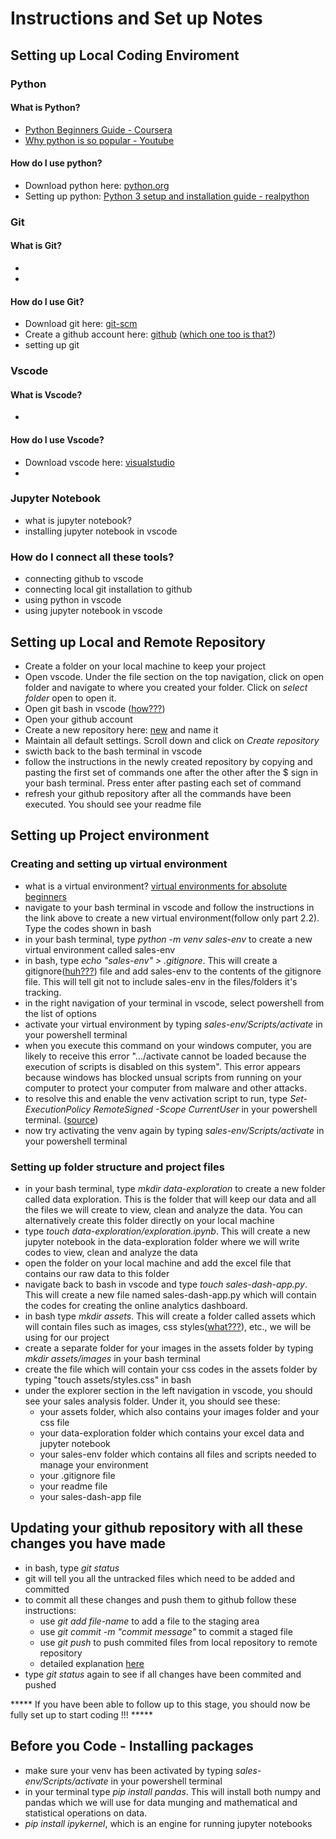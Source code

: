 # **Instructions and Set up Notes**

## **Setting up Local Coding Enviroment**
### **Python**
#### What is Python?
- [Python Beginners Guide - Coursera](https://www.coursera.org/articles/what-is-python-used-for-a-beginners-guide-to-using-python)
- [Why python is so popular - Youtube](https://www.youtube.com/watch?v=Y8Tko2YC5hA)

#### How do I use python?
- Download python here: [python.org](https://www.python.org/downloads/) 
- Setting up python: [Python 3 setup and installation guide - realpython](https://realpython.com/installing-python/)

### **Git**
#### What is Git?
- 
- 

#### How do I use Git?
- Download git here: [git-scm](https://git-scm.com/downloads)
- Create a github account here: [github](https://github.com/) ([which one too is that?](https://www.howtogeek.com/180167/htg-explains-what-is-github-and-what-do-geeks-use-it-for/))
- setting up git

### **Vscode**
#### What is Vscode?
- 

#### How do I use Vscode?
- Download vscode here: [visualstudio](https://code.visualstudio.com/download)
- 

### **Jupyter Notebook**
- what is jupyter notebook?
- installing jupyter notebook in vscode

### **How do I connect all these tools?**
- connecting github to vscode
- connecting local git installation to github
- using python in vscode
- using jupyter notebook in vscode


## **Setting up Local and Remote Repository**
- Create a folder on your local machine to keep your project
- Open vscode. Under the file section on the top navigation, click on open folder and navigate to where you created your folder. Click on *select folder* open to open it.
- Open git bash in vscode ([how???](https://stackoverflow.com/questions/42606837/how-do-i-use-bash-on-windows-from-the-visual-studio-code-integrated-terminal))
- Open your github account
- Create a new repository here: [new](https://github.com/new) and name it
- Maintain all default settings. Scroll down and click on *Create repository*
- swicth back to the bash terminal in vscode
- follow the instructions in the newly created repository by copying and pasting the first set of commands one after the other after the $ sign in your bash terminal. Press enter after pasting each set of command
- refresh your github repository after all the commands have been executed. You should see your readme file


## **Setting up Project environment**

### **Creating and setting up virtual environment**
- what is a virtual environment? [virtual environments for absolute beginners](https://towardsdatascience.com/virtual-environments-for-absolute-beginners-what-is-it-and-how-to-create-one-examples-a48da8982d4b?gi=cf29cc3b5855)
- navigate to your bash terminal in vscode and follow the instructions in the link above to create a new virtual environment(follow only part 2.2). Type the codes shown in bash
- in your bash terminal, type *python -m venv sales-env* to create a new virtual environment called sales-env
- in bash, type *echo "sales-env" > .gitignore*. This will create a gitignore([huh???](https://www.pluralsight.com/guides/how-to-use-gitignore-file)) file and add sales-env to the contents of the gitignore file. This will tell git not to include sales-env in the files/folders it's tracking. 
- in the right navigation of your terminal in vscode, select powershell from the list of options
- activate your virtual environment by typing *sales-env/Scripts/activate* in your powershell terminal
- when you execute this command on your windows computer, you are likely to receive this error ".../activate cannot be loaded because the execution of scripts is disabled on this system". This error appears because windows has blocked unsual scripts from running on your computer to protect your computer from malware and other attacks.
- to resolve this and enable the venv activation script to run, type *Set-ExecutionPolicy RemoteSigned -Scope CurrentUser* in your powershell terminal. ([source](https://stackoverflow.com/questions/4647429/powershell-on-windows-7-set-executionpolicy-for-regular-users))
- now try activating the venv again by typing *sales-env/Scripts/activate* in your powershell terminal 


### **Setting up folder structure and project files**
- in your bash terminal, type *mkdir data-exploration* to create a new folder called data exploration. This is the folder that will keep our data and all the files we will create to view, clean and analyze the data. You can alternatively create this folder directly on your local machine
- type *touch data-exploration/exploration.ipynb*. This will create a new jupyter notebook in the data-exploration folder where we will write codes to view, clean and analyze the data
- open the folder on your local machine and add the excel file that contains our raw data to this folder
- navigate back to bash in vscode and type *touch sales-dash-app.py*. This will create a new file named sales-dash-app.py which will contain the codes for creating the online analytics dashboard.
- in bash type *mkdir assets*. This will create a folder called assets which will contain files such as images, css styles([what???](https://blog.devmountain.com/what-is-css-and-why-use-it/)), etc., we will be using for our project
- create a separate folder for your images in the assets folder by typing *mkdir assets/images* in your bash terminal
- create the file which will contain your css codes in the assets folder by typing "touch assets/styles.css" in bash 
- under the explorer section in the left navigation in vscode, you should see your sales analysis folder. Under it, you should see these:
    - your assets folder, which also contains your images folder and your css file
    - your data-exploration folder which contains your excel data and jupyter notebook
    - your sales-env folder which contains all files and scripts needed to manage your environment
    - your .gitignore file
    - your readme file
    - your sales-dash-app file


## Updating your github repository with all these changes you have made
- in bash, type *git status*
- git will tell you all the untracked files which need to be added and committed
- to commit all these changes and push them to github follow these instructions:
    - use *git add file-name* to add a file to the staging area
    - use *git commit -m "commit message"* to commit a staged file
    - use *git push* to push commited files from local repository to remote repository
    - detailed explanation [here](https://www.earthdatascience.org/workshops/intro-version-control-git/basic-git-commands/)
- type *git status* again to see if all changes have been commited and pushed



***** If you have been able to follow up to this stage, you should now be fully set up to start coding !!! *****

## Before you Code - Installing packages
- make sure your venv has been activated by typing *sales-env/Scripts/activate* in your powershell terminal
- in your terminal type *pip install pandas*. This will install both numpy and pandas which we will use for data munging and mathematical and statistical operations on data.
- *pip install ipykernel*, which is an engine for running jupyter notebooks